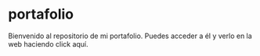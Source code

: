 # portafolio
Bienvenido al repositorio de mi portafolio. Puedes acceder a él y verlo en la web haciendo click aquí.
